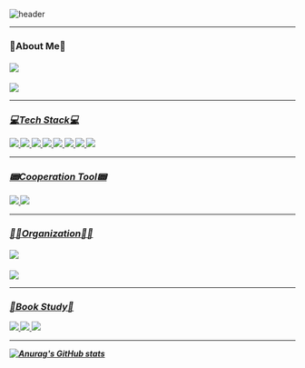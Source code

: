 ![header](https://capsule-render.vercel.app/api?type=transparent&color=999999&fontColor=6FDA13&height=300&section=header&text=DELTA&fontSize=90)

-----

### 👋About Me🙌

<h5 align="left"><a href="https://velog.io/@saint6839"><img src="https://img.shields.io/badge/Blog-20C997?style=for-the-badge&logo=velog&logoColor=white"> <h5 align="left"><a href="https://github.com/saint6839"><img src="https://img.shields.io/badge/GitHub-181717?style=for-the-badge&logo=github&logoColor=white"> 

-----  
  
### 💻Tech Stack💻

<img src="https://img.shields.io/badge/Spring Boot-6DB33F?style=flat-square&logo=springboot&logoColor=white"/> <img src="https://img.shields.io/badge/Android Studio-3DDC84?style=flat-square&logo=Android&logoColor=white"/> <img src="https://img.shields.io/badge/Java8-FF9E0F?style=flat-square&logo=&logoColor=white"/> <img src="https://img.shields.io/badge/MySQL-4479A1?style=flat-square&logo=mysql&logoColor=white"/> <img src="https://img.shields.io/badge/MongoDB-47A248?style=flat-square&logo=MongoDB&logoColor=white"/> <img src="https://img.shields.io/badge/AWS EC2-232F3E?style=flat-square&logo=&logoColor=white"/> <img src="https://img.shields.io/badge/AWS S3-232F3E?style=flat-square&logo=&logoColor=white"/> <img src="https://img.shields.io/badge/AWS RDS-232F3E?style=flat-square&logo=&logoColor=white"/>

-----  

### 📟Cooperation Tool📟

<img src="https://img.shields.io/badge/slack-4A154B?style=flat-square&logo=slack&logoColor=white"/> <img src="https://img.shields.io/badge/notion-000000?style=flat-square&logo=notion&logoColor=white"/>

-----

### 🧑‍💻Organization🧑‍💻

<h5 align="left"><a href="https://econovation.kr/about"><img src="https://img.shields.io/badge/ECONOVATION-00205B?style=for-the-badge&logo=team&logoColor=white"> <h5 align="left"><a href="https://github.com/sproutt"><img src="https://img.shields.io/badge/Sproutt-7ACB10?style=for-the-badge&logo=spring&logoColor=white">

-----  

### 📕Book Study📗

<img src="https://img.shields.io/badge/웹을 지탱하는 기술-A5915F?style=flat-square&logo=&logoColor=white"/> <img src="https://img.shields.io/badge/객체지향의 사실과 오해-A5915F?style=flat-square&logo=&logoColor=white"/> <img src="https://img.shields.io/badge/모던 자바 인 액션-A5915F?style=flat-square&logo=&logoColor=white"/>

-----  

![Anurag's GitHub stats](https://github-readme-stats.vercel.app/api?username=saint6839&show_icons=true&theme=chartreuse-dark)

